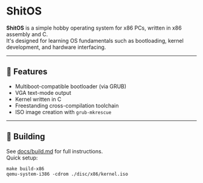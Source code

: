 # ShitOS

**ShitOS** is a simple hobby operating system for x86 PCs, written in x86 assembly and C.  
It's designed for learning OS fundamentals such as bootloading, kernel development, and hardware interfacing.

---

## 🚀 Features

- Multiboot-compatible bootloader (via GRUB)
- VGA text-mode output
- Kernel written in C
- Freestanding cross-compilation toolchain
- ISO image creation with `grub-mkrescue`

---

## 🔧 Building

See [docs/build.md](docs/build.md) for full instructions.  
Quick setup:

```
make build-x86
qemu-system-i386 -cdrom ./disc/x86/kernel.iso
